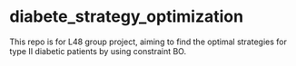# diabete_strategy_optimization
This repo is for L48 group project, aiming to find the optimal strategies for type II diabetic patients by using constraint BO.
